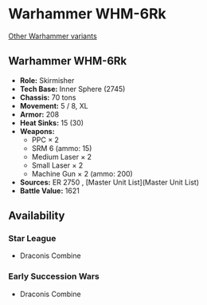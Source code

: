 # Warhammer WHM-6Rk 

[Other Warhammer variants](../warhammer.md) 

## Warhammer WHM-6Rk 

- **Role:** Skirmisher 
- **Tech Base:** Inner Sphere (2745) 
- **Chassis:** 70 tons 
- **Movement:** 5 / 8, XL 
- **Armor:** 208 
- **Heat Sinks:** 15 (30) 
- **Weapons:** 
  - PPC × 2 
  - SRM 6 (ammo: 15) 
  - Medium Laser × 2 
  - Small Laser × 2 
  - Machine Gun × 2 (ammo: 200) 
- **Sources:** ER 2750 , [Master Unit List](Master Unit List) 
- **Battle Value:** 1621 

## Availability 

### Star League 

- Draconis Combine 

### Early Succession Wars 

- Draconis Combine 

